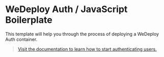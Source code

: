 # WeDeploy Auth / JavaScript Boilerplate

This template will help you through the process of deploying a WeDeploy Auth container.

> [Visit the documentation to learn how to start authenticating users.](http://wedeploy.com/docs/auth/)